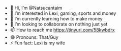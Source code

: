 - 👋 Hi, I’m @Natsucantaim
- 👀 I’m interested in Lexi, gaming, sports and money
- 🌱 I’m currently learning how to make money
- 💞️ I’m looking to collaborate on nothing just yet
- 📫 How to reach me https://tinyurl.com/58kwbdrx
- 😄 Pronouns: That/Guy
- ⚡ Fun fact: Lexi is my wife

<!---
Natsucantaim/Natsucantaim is a ✨ special ✨ repository because its `README.md` (this file) appears on your GitHub profile.
You can click the Preview link to take a look at your changes.
--->
